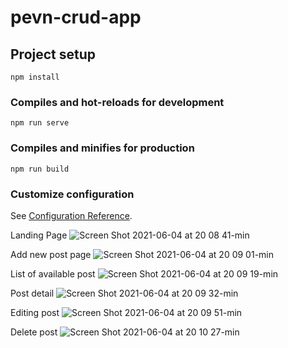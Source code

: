 # pevn-crud-app

## Project setup
```
npm install
```

### Compiles and hot-reloads for development
```
npm run serve
```

### Compiles and minifies for production
```
npm run build
```

### Customize configuration
See [Configuration Reference](https://cli.vuejs.org/config/).

Landing Page
![Screen Shot 2021-06-04 at 20 08 41-min](https://user-images.githubusercontent.com/75132670/120847291-f52dc980-c57b-11eb-86e6-a771ab26a6c0.png)

Add new post page
![Screen Shot 2021-06-04 at 20 09 01-min](https://user-images.githubusercontent.com/75132670/120847297-f8c15080-c57b-11eb-8002-7fc44db1e427.png)

List of available post
![Screen Shot 2021-06-04 at 20 09 19-min](https://user-images.githubusercontent.com/75132670/120847325-024ab880-c57c-11eb-865b-19495f4bca95.png)

Post detail
![Screen Shot 2021-06-04 at 20 09 32-min](https://user-images.githubusercontent.com/75132670/120847375-11316b00-c57c-11eb-8154-d6b3cb5ccc21.png)

Editing post 
![Screen Shot 2021-06-04 at 20 09 51-min](https://user-images.githubusercontent.com/75132670/120847379-1393c500-c57c-11eb-9d8d-10ec8f1016f0.png)

Delete post
![Screen Shot 2021-06-04 at 20 10 27-min](https://user-images.githubusercontent.com/75132670/120847382-155d8880-c57c-11eb-9426-5e003a343d16.png)

